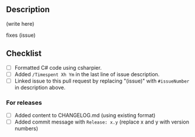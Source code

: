 
## Description 

(write here)

fixes (issue)

## Checklist

- [ ] Formatted C# code using csharpier.
- [ ] Added ```/Timespent Xh Ym``` in the last line of issue description.
- [ ] Linked issue to this pull request by replacing "(issue)" with ```#issueNumber``` in description above.

### For releases

- [ ] Added content to CHANGELOG.md (using existing format)
- [ ] Added commit message with ```Release: x.y``` (replace x and y with version numbers)

